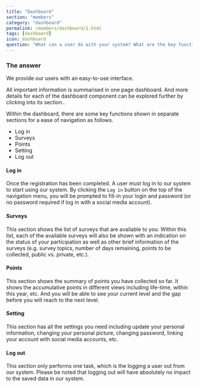 ```yaml
---
title: "Dashboard"
section: "members"
category: "dashboard"
permalink: /members/dashboard/1.html
tags: [dashboard]
icon: dashboard
question: "What can a user do with your system? What are the key functions?"
---
```


### <i class="pe-anchor pe-fw"></i> The answer

We provide our users with an easy-to-use interface.

All important information is summarised in one page dashboard. And more details for each of the dashboard component can be explored further by clicking into its section..

Within the dashboard, there are some key functions shown in separate sections for a ease of navigation as follows.

- Log in
- Surveys
- Points
- Setting
- Log out


#### Log in

Once the registration has been completed. A user must log in to our system to start using our system. By clicking the `Log in` button on the top of the navigation menu, you will be prompted to fill-in your login and password (or no password required if log in with a social media account).


#### Surveys

This section shows the list of surveys that are available to you. Within this list, each of the available surveys will also be shown with an indication on the status of your participation as well as other brief information of the surveys (e.g. survey topics, number of days remaining, points to be collected, public vs. private, etc.).


#### Points

This section shows the summary of points you have collected so far. It shows the accumulative points in different views including life-time, within this year, etc. And you will be able to see your current level and the gap before you will reach to the next level.


#### Setting

This section has all the settings you need including update your personal information, changing your personal picture, changing password, linking your account with social media accounts, etc.


#### Log out

This section only performs one task, which is the logging a user out from our system. Please be noted that logging out will have absolutely no impact to the saved data in our system.
